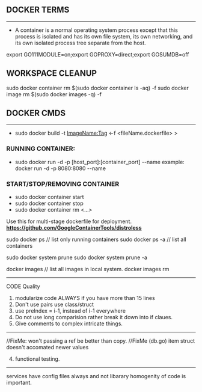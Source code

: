 ## DOCKER TERMS
--------------------------------------------------------------------------------------------------------------------------
- A container is a normal operating system process except that this process is isolated and has its own file system, its own networking, and its own isolated process tree separate from the host.

export GO111MODULE=on;export GOPROXY=direct;export GOSUMDB=off

## WORKSPACE CLEANUP
sudo docker container rm $(sudo docker container ls -aq) -f
sudo docker image rm $(sudo docker images -q) -f

## DOCKER CMDS
-------------------------------------------------------------------------------------------------------------------------
- sudo docker build -t <ImageName:Tag> <-f <fileName.dockerfile> >

### RUNNING CONTAINER:
- sudo docker run -d -p [host_port]:[container_port] --name <containerName> <imageName> 
example:  docker run -d -p 8080:8080 --name <containerName> <imageName>


### START/STOP/REMOVING CONTAINER
- sudo docker container start <containerName>
- sudo docker container stop <containerName>
- sudo docker container rm <containerName> <containerName2> <...>


Use this for multi-stage dockerfile for deployment.
**https://github.com/GoogleContainerTools/distroless** 

sudo docker ps // list only running containers
sudo docker ps -a // list all containers 

 
sudo docker system prune 
sudo docker system prune -a


docker images  // list all images in local system.
docker images rm <ImageID>



-------------------------------------------------------------------------------------------

CODE Quality
1. modularize code ALWAYS if you have more than 15 lines 
2. Don't use pairs use class/struct
3. use preIndex = i-1, instead of i-1 everywhere 
4. Do not use long comparision rather break it down into if claues.
5. Give comments to complex intricate things.
--------------------------------------------------------------------------------------------------------------------

//FixMe: won't passing a ref be better than copy.
//FixMe (db.go) item struct doesn't accomated newer values 




4. functional testing.

-------------------------------------------------
services have config files always and not libarary 
homogenity of code is important. 


